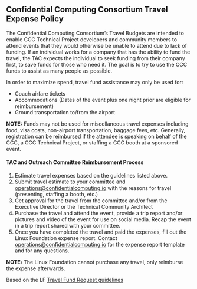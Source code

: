## Confidential Computing Consortium Travel Expense Policy


The Confidential Computing Consortium’s Travel Budgets are intended to enable CCC Technical Project developers and community members to attend events that they would otherwise be unable to attend due to lack of funding. If an individual works for a company that has the ability to fund the travel, the TAC expects the individual to seek funding from their company first, to save funds for those who need it. The goal is to try to use the CCC funds to assist as many people as possible.

In order to maximize spend, travel fund assistance may only be used for:

* Coach airfare tickets 
* Accommodations (Dates of the event plus one night prior are eligible for reimbursement)
* Ground transportation to/from the airport

**NOTE:** Funds may not be used for miscellaneous travel expenses including food, visa costs, non-airport transportation, baggage fees, etc. Generally, registration can be reimbursed if the attendee is speaking on behalf of the CCC, a CCC Technical Project, or staffing a CCC booth at a sponsored event.


#### TAC and Outreach Committee Reimbursement Process

1. Estimate travel expenses based on the guidelines listed above.
2. Submit travel estimate to your committee and operations@confidentialcomputing.io with the reasons for travel (presenting, staffing a booth, etc.)
3. Get approval for the travel from the committee and/or from the Executive Director or the Technical Community Architect
4. Purchase the travel and attend the event, provide a trip report and/or pictures and video of the event for use on social media. Recap the event in a trip report shared with your committee.
5. Once you have completed the travel and paid the expenses, fill out the Linux Foundation expense report. Contact operations@confidentialcomputing.io for the expense report template and for any questions. 

**NOTE:** The Linux Foundation cannot purchase any travel, only reimburse the expense afterwards.

Based on the LF [Travel Fund Request guidelines](https://events.linuxfoundation.org/about/travel-fund-request/)

